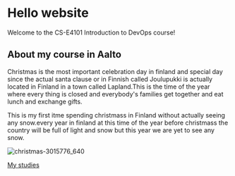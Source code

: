 # Hello website
Welcome to the CS-E4101 Introduction to DevOps course!

## About my course in Aalto


Christmas is the most important celebration day in finland and special day since the actual santa clause or 
in Finnish called Joulupukki is actually located in Finland in a town called Lapland.This is the time of the 
year where every thing is closed and everybody's families get together and eat lunch and exchange gifts. 

This is my first itme spending christmass in Finland without actually seeing any snow.every year in finland 
at this time of the year before christmass the country will be full of light and snow but this year we are yet
to see any snow.


![christmas-3015776_640](https://user-images.githubusercontent.com/45696431/71326950-994bbe00-250a-11ea-8ceb-fe8026753420.jpg)

[My studies](diary-043.md)
